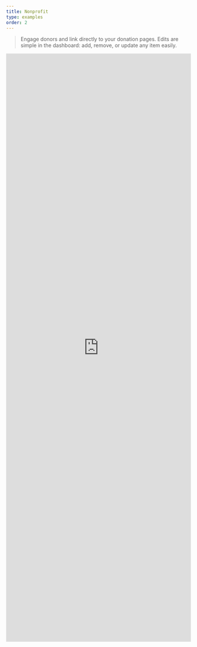 ```yaml
---
title: Nonprofit
type: examples
order: 2
---
```


> Engage donors and link directly to your donation pages.  Edits are simple in the dashboard: add, remove, or update any item easily.

<iframe width="100%" height="1600" src="https://jsfiddle.net/component/0tzudy7w/embedded/result,html,js,css" allowfullscreen="allowfullscreen" frameborder="0"></iframe>
